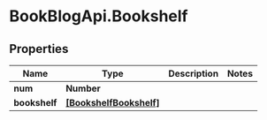 # BookBlogApi.Bookshelf

## Properties
Name | Type | Description | Notes
------------ | ------------- | ------------- | -------------
**num** | **Number** |  | 
**bookshelf** | [**[BookshelfBookshelf]**](BookshelfBookshelf.md) |  | 


